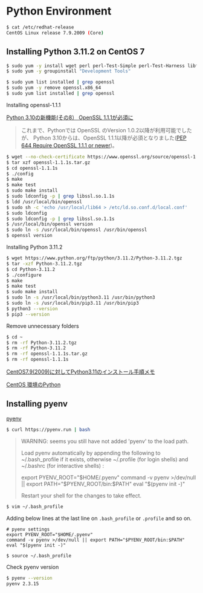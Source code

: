 # Python Environment

``` bash
$ cat /etc/redhat-release 
CentOS Linux release 7.9.2009 (Core)
```

## Installing Python 3.11.2 on CentOS 7

``` bash
$ sudo yum -y install wget perl perl-Test-Simple perl-Test-Harness libffi-devel gcc zlib-devel bzip2 bzip2-devel readline readline-devel sqlite sqlite-devel tcl tcl-devel
$ sudo yum -y groupinstall "Development Tools"
```

``` bash
$ sudo yum list installed | grep openssl
$ sudo yum -y remove openssl.x86_64
$ sudo yum list installed | grep openssl
```

Installing openssl-1.1.1

[Python 3.10の新機能(その8） OpenSSL 1.1.1が必須に](https://www.python.jp/news/wnpython310/require-openssl11.html)

> これまで、Pythonでは OpenSSL のVersion 1.0.2以降が利用可能でしたが、
> Python 3.10からは、OpenSSL 1.1.1以降が必須となりました([PEP 644 Require OpenSSL 1.1.1 or newer](https://peps.python.org/pep-0644/))。


``` bash
$ wget --no-check-certificate https://www.openssl.org/source/openssl-1.1.1s.tar.gz
$ tar xzf openssl-1.1.1s.tar.gz
$ cd openssl-1.1.1s
$ ./config
$ make
$ make test
$ sudo make install
$ sudo ldconfig -p | grep libssl.so.1.1s
$ ldd /usr/local/bin/openssl
$ sudo sh -c 'echo /usr/local/lib64 > /etc/ld.so.conf.d/local.conf'
$ sudo ldconfig
$ sudo ldconfig -p | grep libssl.so.1.1s
$ /usr/local/bin/openssl version
$ sudo ln -s /usr/local/bin/openssl /usr/bin/openssl
$ openssl version
```

Installing Python 3.11.2

``` bash
$ wget https://www.python.org/ftp/python/3.11.2/Python-3.11.2.tgz
$ tar -xzf Python-3.11.2.tgz
$ cd Python-3.11.2
$ ./configure
$ make
$ make test
$ sudo make install
$ sudo ln -s /usr/local/bin/python3.11 /usr/bin/python3
$ sudo ln -s /usr/local/bin/pip3.11 /usr/bin/pip3
$ python3 --version
$ pip3 --version
```

Remove unnecessary folders

``` bash
$ cd ~
$ rm -rf Python-3.11.2.tgz
$ rm -rf Python-3.11.2
$ rm -rf openssl-1.1.1s.tar.gz
$ rm -rf openssl-1.1.1s
```

[CentOS7.9(2009)に対してPython3.11のインストール手順メモ](https://qiita.com/hikaru3n/items/85edefd790f7dbf238fe)

[CentOS 環境のPython](https://www.python.jp/install/centos/index.html)

## Installing pyenv

[pyenv](https://github.com/pyenv/pyenv)

``` bash
$ curl https://pyenv.run | bash
```

> WARNING: seems you still have not added 'pyenv' to the load path.
>
> Load pyenv automatically by appending
> the following to 
> ~/.bash_profile if it exists, otherwise ~/.profile (for login shells)
> and ~/.bashrc (for interactive shells) :
>
> export PYENV_ROOT="$HOME/.pyenv"
> command -v pyenv >/dev/null || export PATH="$PYENV_ROOT/bin:$PATH"
> eval "$(pyenv init -)"
>
> Restart your shell for the changes to take effect.

``` bash
$ vim ~/.bash_profile
```

Adding below lines at the last line on `.bash_profile` or `.profile` and so on.

``` bash_profile
# pyenv settings
export PYENV_ROOT="$HOME/.pyenv"
command -v pyenv >/dev/null || export PATH="$PYENV_ROOT/bin:$PATH"
eval "$(pyenv init -)"
```

``` bash
$ source ~/.bash_profile
```

Check pyenv version

``` bash
$ pyenv --version
pyenv 2.3.15
```
